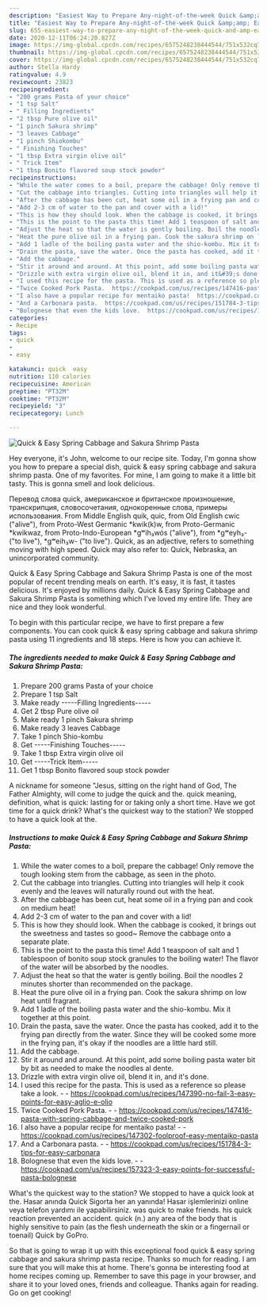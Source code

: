 ```yaml
---
description: "Easiest Way to Prepare Any-night-of-the-week Quick &amp;amp; Easy Spring Cabbage and Sakura Shrimp Pasta"
title: "Easiest Way to Prepare Any-night-of-the-week Quick &amp;amp; Easy Spring Cabbage and Sakura Shrimp Pasta"
slug: 655-easiest-way-to-prepare-any-night-of-the-week-quick-and-amp-easy-spring-cabbage-and-sakura-shrimp-pasta
date: 2020-12-11T06:24:20.827Z
image: https://img-global.cpcdn.com/recipes/6575248238444544/751x532cq70/quick-easy-spring-cabbage-and-sakura-shrimp-pasta-recipe-main-photo.jpg
thumbnail: https://img-global.cpcdn.com/recipes/6575248238444544/751x532cq70/quick-easy-spring-cabbage-and-sakura-shrimp-pasta-recipe-main-photo.jpg
cover: https://img-global.cpcdn.com/recipes/6575248238444544/751x532cq70/quick-easy-spring-cabbage-and-sakura-shrimp-pasta-recipe-main-photo.jpg
author: Stella Hardy
ratingvalue: 4.9
reviewcount: 23823
recipeingredient:
- "200 grams Pasta of your choice"
- "1 tsp Salt"
- " Filling Ingredients"
- "2 tbsp Pure olive oil"
- "1 pinch Sakura shrimp"
- "3 leaves Cabbage"
- "1 pinch Shiokombu"
- " Finishing Touches"
- "1 tbsp Extra virgin olive oil"
- " Trick Item"
- "1 tbsp Bonito flavored soup stock powder"
recipeinstructions:
- "While the water comes to a boil, prepare the cabbage! Only remove the tough looking stem from the cabbage, as seen in the photo."
- "Cut the cabbage into triangles. Cutting into triangles will help it cook evenly and the leaves will naturally round out with the heat."
- "After the cabbage has been cut, heat some oil in a frying pan and cook on medium heat!"
- "Add 2-3 cm of water to the pan and cover with a lid!"
- "This is how they should look. When the cabbage is cooked, it brings out the sweetness and tastes so good~ Remove the cabbage onto a separate plate."
- "This is the point to the pasta this time! Add 1 teaspoon of salt and 1 tablespoon of bonito soup stock granules to the boiling water! The flavor of the water will be absorbed by the noodles."
- "Adjust the heat so that the water is gently boiling. Boil the noodles 2 minutes shorter than recommended on the package."
- "Heat the pure olive oil in a frying pan. Cook the sakura shrimp on low heat until fragrant."
- "Add 1 ladle of the boiling pasta water and the shio-kombu. Mix it together at this point."
- "Drain the pasta, save the water. Once the pasta has cooked, add it to the frying pan directly from the water. Since they will be cooked some more in the frying pan, it&#39;s okay if the noodles are a little hard still."
- "Add the cabbage."
- "Stir it around and around. At this point, add some boiling pasta water bit by bit as needed to make the noodles al dente."
- "Drizzle with extra virgin olive oil, blend it in, and it&#39;s done."
- "I used this recipe for the pasta. This is used as a reference so please take a look.  https://cookpad.com/us/recipes/147390-no-fail-3-easy-points-for-easy-aglio-e-olio"
- "Twice Cooked Pork Pasta.  https://cookpad.com/us/recipes/147416-pasta-with-spring-cabbage-and-twice-cooked-pork"
- "I also have a popular recipe for mentaiko pasta!  https://cookpad.com/us/recipes/147302-foolproof-easy-mentaiko-pasta"
- "And a Carbonara pasta.  https://cookpad.com/us/recipes/151784-3-tips-for-easy-carbonara"
- "Bolognese that even the kids love.  https://cookpad.com/us/recipes/157323-3-easy-points-for-successful-pasta-bolognese"
categories:
- Recipe
tags:
- quick
- 
- easy

katakunci: quick  easy 
nutrition: 110 calories
recipecuisine: American
preptime: "PT32M"
cooktime: "PT32M"
recipeyield: "3"
recipecategory: Lunch

---
```



![Quick &amp; Easy Spring Cabbage and Sakura Shrimp Pasta](https://img-global.cpcdn.com/recipes/6575248238444544/751x532cq70/quick-easy-spring-cabbage-and-sakura-shrimp-pasta-recipe-main-photo.jpg)

Hey everyone, it's John, welcome to our recipe site. Today, I'm gonna show you how to prepare a special dish, quick &amp; easy spring cabbage and sakura shrimp pasta. One of my favorites. For mine, I am going to make it a little bit tasty. This is gonna smell and look delicious.

Перевод слова quick, американское и британское произношение, транскрипция, словосочетания, однокоренные слова, примеры использования. From Middle English quik, quic, from Old English cwic (&#34;alive&#34;), from Proto-West Germanic *kwik(k)w, from Proto-Germanic *kwikwaz, from Proto-Indo-European *gʷih₃wós (&#34;alive&#34;), from *gʷeyh₃- (&#34;to live&#34;), *gʷeih₃w- (&#34;to live&#34;). Quick, as an adjective, refers to something moving with high speed. Quick may also refer to: Quick, Nebraska, an unincorporated community.

Quick &amp; Easy Spring Cabbage and Sakura Shrimp Pasta is one of the most popular of recent trending meals on earth. It's easy, it is fast, it tastes delicious. It's enjoyed by millions daily. Quick &amp; Easy Spring Cabbage and Sakura Shrimp Pasta is something which I've loved my entire life. They are nice and they look wonderful.


To begin with this particular recipe, we have to first prepare a few components. You can cook quick &amp; easy spring cabbage and sakura shrimp pasta using 11 ingredients and 18 steps. Here is how you can achieve it.

<!--inarticleads1-->

##### The ingredients needed to make Quick &amp; Easy Spring Cabbage and Sakura Shrimp Pasta:

1. Prepare 200 grams Pasta of your choice
1. Prepare 1 tsp Salt
1. Make ready  -----Filling Ingredients-----
1. Get 2 tbsp Pure olive oil
1. Make ready 1 pinch Sakura shrimp
1. Make ready 3 leaves Cabbage
1. Take 1 pinch Shio-kombu
1. Get  -----Finishing Touches-----
1. Take 1 tbsp Extra virgin olive oil
1. Get  -----Trick Item-----
1. Get 1 tbsp Bonito flavored soup stock powder


A nickname for someone &#34;Jesus, sitting on the right hand of God, The Father Almighty, will come to judge the quick and the. quick meaning, definition, what is quick: lasting for or taking only a short time. Have we got time for a quick drink? What&#39;s the quickest way to the station? We stopped to have a quick look at the. 

<!--inarticleads2-->

##### Instructions to make Quick &amp; Easy Spring Cabbage and Sakura Shrimp Pasta:

1. While the water comes to a boil, prepare the cabbage! Only remove the tough looking stem from the cabbage, as seen in the photo.
1. Cut the cabbage into triangles. Cutting into triangles will help it cook evenly and the leaves will naturally round out with the heat.
1. After the cabbage has been cut, heat some oil in a frying pan and cook on medium heat!
1. Add 2-3 cm of water to the pan and cover with a lid!
1. This is how they should look. When the cabbage is cooked, it brings out the sweetness and tastes so good~ Remove the cabbage onto a separate plate.
1. This is the point to the pasta this time! Add 1 teaspoon of salt and 1 tablespoon of bonito soup stock granules to the boiling water! The flavor of the water will be absorbed by the noodles.
1. Adjust the heat so that the water is gently boiling. Boil the noodles 2 minutes shorter than recommended on the package.
1. Heat the pure olive oil in a frying pan. Cook the sakura shrimp on low heat until fragrant.
1. Add 1 ladle of the boiling pasta water and the shio-kombu. Mix it together at this point.
1. Drain the pasta, save the water. Once the pasta has cooked, add it to the frying pan directly from the water. Since they will be cooked some more in the frying pan, it&#39;s okay if the noodles are a little hard still.
1. Add the cabbage.
1. Stir it around and around. At this point, add some boiling pasta water bit by bit as needed to make the noodles al dente.
1. Drizzle with extra virgin olive oil, blend it in, and it&#39;s done.
1. I used this recipe for the pasta. This is used as a reference so please take a look. -  - https://cookpad.com/us/recipes/147390-no-fail-3-easy-points-for-easy-aglio-e-olio
1. Twice Cooked Pork Pasta. -  - https://cookpad.com/us/recipes/147416-pasta-with-spring-cabbage-and-twice-cooked-pork
1. I also have a popular recipe for mentaiko pasta! -  - https://cookpad.com/us/recipes/147302-foolproof-easy-mentaiko-pasta
1. And a Carbonara pasta. -  - https://cookpad.com/us/recipes/151784-3-tips-for-easy-carbonara
1. Bolognese that even the kids love. -  - https://cookpad.com/us/recipes/157323-3-easy-points-for-successful-pasta-bolognese


What&#39;s the quickest way to the station? We stopped to have a quick look at the. Hasar anında Quick Sigorta her an yanında! Hasar işlemlerinizi online veya telefon yardımı ile yapabilirsiniz. was quick to make friends. his quick reaction prevented an accident. quick (n.) any area of the body that is highly sensitive to pain (as the flesh underneath the skin or a fingernail or toenail) Quick by GoPro. 

So that is going to wrap it up with this exceptional food quick &amp; easy spring cabbage and sakura shrimp pasta recipe. Thanks so much for reading. I am sure that you will make this at home. There's gonna be interesting food at home recipes coming up. Remember to save this page in your browser, and share it to your loved ones, friends and colleague. Thanks again for reading. Go on get cooking!
